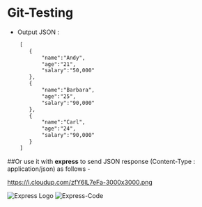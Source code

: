 # Git-Testing
- Output JSON : 
```diff
    [  
       {  
           "name":"Andy",  
           "age":"21",  
           "salary":"50,000"  
       },  
       {  
           "name":"Barbara",  
           "age":"25",  
           "salary":"90,000"  
       },  
       {  
           "name":"Carl",  
           "age":"24",  
           "salary":"90,000"  
       }  
    ]

```

##Or use it with **express** to send JSON response (Content-Type : application/json) as follows -


https://i.cloudup.com/zfY6lL7eFa-3000x3000.png


![Express Logo](https://i.cloudup.com/zfY6lL7eFa-3000x3000.png)
![Express-Code](https://scontent.fbom8-1.fna.fbcdn.net/v/t1.0-9/105019236_1715804388557918_3466231921260199207_o.jpg?_nc_cat=111&_nc_sid=8024bb&_nc_ohc=STVSTQbEd5UAX9RVADY&_nc_ht=scontent.fbom8-1.fna&oh=028e42b370f89f915778bb5ed78bf094&oe=5F159CC9)

